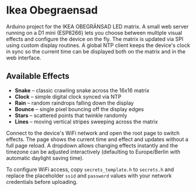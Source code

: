 # Ikea Obegraensad

Arduino project for the IKEA OBEGRÄNSAD LED matrix. A small web server
running on a D1 mini (ESP8266) lets you choose between multiple visual
effects and configure the device on the fly. The matrix is updated via SPI
using custom display routines. A global NTP client keeps the device's clock
in sync so the current time can be displayed both on the matrix and in the
web interface.

## Available Effects

* **Snake** – classic crawling snake across the 16x16 matrix
* **Clock** – simple digital clock synced via NTP
* **Rain** – random raindrops falling down the display
* **Bounce** – single pixel bouncing off the display edges
* **Stars** – scattered points that twinkle randomly
* **Lines** – moving vertical stripes sweeping across the matrix

Connect to the device's WiFi network and open the root page to switch
effects. The page shows the current time and effect and updates without a
full page reload. A dropdown allows changing effects instantly and the
timezone can be adjusted interactively (defaulting to Europe/Berlin with
automatic daylight saving time).

To configure WiFi access, copy `secrets_template.h` to `secrets.h` and replace
the placeholder `ssid` and `password` values with your network credentials
before uploading.
